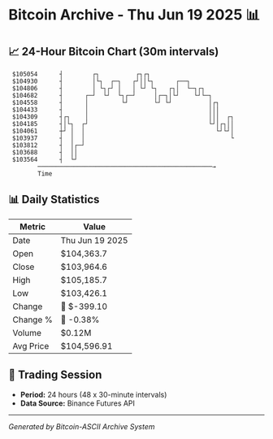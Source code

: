 # Bitcoin Archive - Thu Jun 19 2025 📊

## 📈 24-Hour Bitcoin Chart (30m intervals)

```
 $105054      ┤        ┌┐          ┌┐┌┐                        
 $104930      ┤        │└┐  ┌─┐   ┌┘││└┐      ┌──┐             
 $104806      ┤        │ └┐┌┘ │   │ └┘ └┐   ┌┐│  └─┐┌┐         
 $104682      ┤      ┌─┘  └┘  └┐┌─┘     │┌─┐│└┘    └┘└─┐       
 $104558      ┤      │         └┘       └┘ └┘          │┌┐     
 $104433      ┤      │                                 │││     
 $104309      ┤┌┐    │                                 │││  ┌┐ 
 $104185      ┤│└┐  ┌┘                                 └┘│┌┐││ 
 $104061      ┼┘ │  │                                    └┘└┘│ 
 $103937      ┤  │  │                                        └ 
 $103812      ┤  │┌─┘                                          
 $103688      ┤  ││                                            
 $103564      ┤  └┘                                            
        ────────────────────────────────────────────────→
        Time
```

## 📊 Daily Statistics

| Metric | Value |
|--------|-------|
| Date | Thu Jun 19 2025 |
| Open | $104,363.7 |
| Close | $103,964.6 |
| High | $105,185.7 |
| Low | $103,426.1 |
| Change | 🔴 $-399.10 |
| Change % | 🔴 -0.38% |
| Volume | $0.12M |
| Avg Price | $104,596.91 |

## 📅 Trading Session

- **Period:** 24 hours (48 x 30-minute intervals)
- **Data Source:** Binance Futures API

---
*Generated by Bitcoin-ASCII Archive System*
